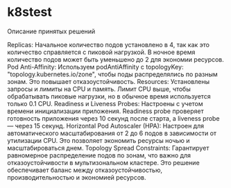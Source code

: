 # k8stest
Описание принятых решений

Replicas: Начальное количество подов установлено в 4, так как это количество справляется с пиковой нагрузкой. В ночное время количество подов может быть уменьшено до 2 для экономии ресурсов.
Pod Anti-Affinity: Используем podAntiAffinity с topologyKey: "topology.kubernetes.io/zone", чтобы поды распределялись по разным зонам. Это повышает отказоустойчивость.
Resources: Установлены запросы и лимиты на CPU и память. Лимит CPU выше, чтобы обрабатывать пиковые нагрузки, но в обычное время используется только 0.1 CPU.
Readiness и Liveness Probes: Настроены с учетом времени инициализации приложения. Readiness probe проверяет готовность приложения через 10 секунд после старта, а liveness probe — через 15 секунд.
Horizontal Pod Autoscaler (HPA): Настроен для автоматического масштабирования от 2 до 6 подов в зависимости от утилизации CPU. Это позволяет экономить ресурсы ночью и масштабироваться днем.
Topology Spread Constraints: Гарантирует равномерное распределение подов по зонам, что важно для отказоустойчивости в мультизональном кластере.
Это решение обеспечивает баланс между отказоустойчивостью, производительностью и экономией ресурсов.
